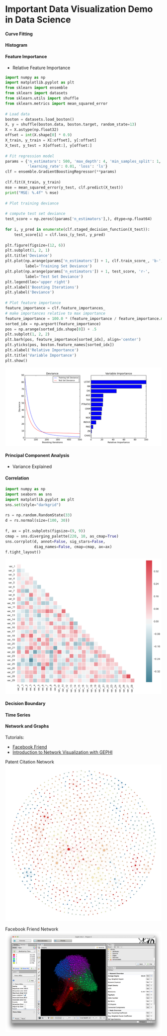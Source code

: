# Important Data Visualization Demo in Data Science

#### Curve Fitting


#### Histogram


#### Feature Importance
- Relative Feature Importance

```python
import numpy as np
import matplotlib.pyplot as plt
from sklearn import ensemble
from sklearn import datasets
from sklearn.utils import shuffle
from sklearn.metrics import mean_squared_error

# Load data
boston = datasets.load_boston()
X, y = shuffle(boston.data, boston.target, random_state=13)
X = X.astype(np.float32)
offset = int(X.shape[0] * 0.9)
X_train, y_train = X[:offset], y[:offset]
X_test, y_test = X[offset:], y[offset:]

# Fit regression model
params = {'n_estimators': 500, 'max_depth': 4, 'min_samples_split': 1,
          'learning_rate': 0.01, 'loss': 'ls'}
clf = ensemble.GradientBoostingRegressor(**params)

clf.fit(X_train, y_train)
mse = mean_squared_error(y_test, clf.predict(X_test))
print("MSE: %.4f" % mse)

# Plot training deviance

# compute test set deviance
test_score = np.zeros((params['n_estimators'],), dtype=np.float64)

for i, y_pred in enumerate(clf.staged_decision_function(X_test)):
    test_score[i] = clf.loss_(y_test, y_pred)

plt.figure(figsize=(12, 6))
plt.subplot(1, 2, 1)
plt.title('Deviance')
plt.plot(np.arange(params['n_estimators']) + 1, clf.train_score_, 'b-',
         label='Training Set Deviance')
plt.plot(np.arange(params['n_estimators']) + 1, test_score, 'r-',
         label='Test Set Deviance')
plt.legend(loc='upper right')
plt.xlabel('Boosting Iterations')
plt.ylabel('Deviance')

# Plot feature importance
feature_importance = clf.feature_importances_
# make importances relative to max importance
feature_importance = 100.0 * (feature_importance / feature_importance.max())
sorted_idx = np.argsort(feature_importance)
pos = np.arange(sorted_idx.shape[0]) + .5
plt.subplot(1, 2, 2)
plt.barh(pos, feature_importance[sorted_idx], align='center')
plt.yticks(pos, boston.feature_names[sorted_idx])
plt.xlabel('Relative Importance')
plt.title('Variable Importance')
plt.show()
```

![feature importance](Images/feature_importance.png)


#### Principal Component Analysis
- Variance Explained


#### Correlation

```python
import numpy as np
import seaborn as sns
import matplotlib.pyplot as plt
sns.set(style="darkgrid")

rs = np.random.RandomState(33)
d = rs.normal(size=(100, 30))

f, ax = plt.subplots(figsize=(9, 9))
cmap = sns.diverging_palette(220, 10, as_cmap=True)
sns.corrplot(d, annot=False, sig_stars=False,
             diag_names=False, cmap=cmap, ax=ax)
f.tight_layout()
```

![correlation](Images/many_pairwise_correlations.png)

#### Decision Boundary


#### Time Series



#### Network and Graphs

Tutorials:
- [Facebook Friend](http://www.obviousleaks.org/step-by-step-gephi-tutorial/)
- [Introduction to Network Visualization with GEPHI](http://www.martingrandjean.ch/introduction-to-network-visualization-gephi/)

Patent Citation Network
![Patent Citation Network](Images/patent_citation_network.png)

Facebook Friend Network
![Facebook Friend Network](Images/gephi_facebook_friend_network.png)

